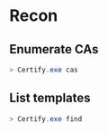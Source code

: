 # Recon

## Enumerate CAs

```powershell
> Certify.exe cas
```

## List templates

```powershell
> Certify.exe find
```

